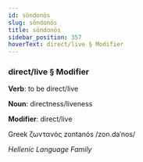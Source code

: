 ```yaml
---
id: söndonös
slug: söndonös
title: söndonös
sidebar_position: 357
hoverText: direct/live § Modifier
---
```


### direct/live § Modifier

**Verb**: to be direct/live

**Noun**: directness/liveness

**Modifier**: direct/live

Greek ζωντανός zontanós /zon.daˈnos/

*Hellenic Language Family*